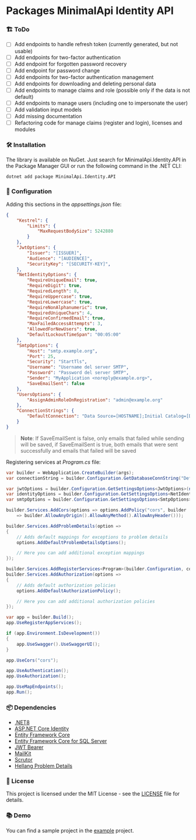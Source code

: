 ﻿# Packages MinimalApi Identity API

### 🏗️ ToDo

- [ ] Add endpoints to handle refresh token (currently generated, but not usable)
- [ ] Add endpoints for two-factor authentication
- [ ] Add endpoint for forgotten password recovery
- [ ] Add endpoint for password change
- [ ] Add endpoints for two-factor authentication management
- [ ] Add endpoints for downloading and deleting personal data
- [ ] Add endpoints to manage claims and role (possible only if the data is not default)
- [ ] Add endpoints to manage users (including one to impersonate the user)
- [ ] Add validation input models
- [ ] Add missing documentation
- [ ] Refactoring code for manage claims (register and login), licenses and modules

### 🛠️ Installation

The library is available on NuGet. Just search for MinimalApi.Identity.API in the Package Manager GUI or run the following command in the .NET CLI:

```shell
dotnet add package MinimalApi.Identity.API
```

### 🚀 Configuration

Adding this sections in the _appsettings.json_ file:

```json
{
    "Kestrel": {
        "Limits": {
            "MaxRequestBodySize": 5242880
        }
    },
    "JwtOptions": {
        "Issuer": "[ISSUER]",
        "Audience": "[AUDIENCE]",
        "SecurityKey": "[SECURITY-KEY]",
    },
    "NetIdentityOptions": {
        "RequireUniqueEmail": true,
        "RequireDigit": true,
        "RequiredLength": 8,
        "RequireUppercase": true,
        "RequireLowercase": true,
        "RequireNonAlphanumeric": true,
        "RequiredUniqueChars": 4,
        "RequireConfirmedEmail": true,
        "MaxFailedAccessAttempts": 3,
        "AllowedForNewUsers": true,
        "DefaultLockoutTimeSpan": "00:05:00"
    },
    "SmtpOptions": {
        "Host": "smtp.example.org",
        "Port": 25,
        "Security": "StartTls",
        "Username": "Username del server SMTP",
        "Password": "Password del server SMTP",
        "Sender": "MyApplication <noreply@example.org>",
        "SaveEmailSent": false 
    },
    "UsersOptions": {
        "AssignAdminRoleOnRegistration": "admin@example.org"
    },
    "ConnectionStrings": {
        "DefaultConnection": "Data Source=[HOSTNAME];Initial Catalog=[DATABASE];User ID=[USERNAME];Password=[PASSWORD];Encrypt=False"
    }
}
```

> **Note**: If SaveEmailSent is false, only emails that failed while sending will be saved, if SaveEmailSent is true, both emails that were sent successfully and emails that failed will be saved

Registering services at _Program.cs_ file:

```csharp
var builder = WebApplication.CreateBuilder(args);
var connectionString = builder.Configuration.GetDatabaseConnString("DefaultConnection");

var jwtOptions = builder.Configuration.GetSettingsOptions<JwtOptions>(nameof(JwtOptions));
var identityOptions = builder.Configuration.GetSettingsOptions<NetIdentityOptions>(nameof(NetIdentityOptions));
var smtpOptions = builder.Configuration.GetSettingsOptions<SmtpOptions>(nameof(SmtpOptions));

builder.Services.AddCors(options => options.AddPolicy("cors", builder
    => builder.AllowAnyOrigin().AllowAnyMethod().AllowAnyHeader()));

builder.Services.AddProblemDetails(option =>
{
    // Adds default mappings for exceptions to problem details
    options.AddDefaultProblemDetailsOptions();

    // Here you can add additional exception mappings
});

builder.Services.AddRegisterServices<Program>(builder.Configuration, connectionString, jwtOptions, identityOptions);
builder.Services.AddAuthorization(options =>
{
    // Adds default authorization policies
    options.AddDefaultAuthorizationPolicy();

    // Here you can add additional authorization policies
});

var app = builder.Build();
app.UseRegisterAppServices();

if (app.Environment.IsDevelopment())
{
    app.UseSwagger().UseSwaggerUI();
}

app.UseCors("cors");

app.UseAuthentication();
app.UseAuthorization();

app.UseMapEndpoints();
app.Run();
```

<!--
### 📡 API Reference

The library provides a series of endpoints to manage the identity of the application.

#### Confirm email address

```http
  GET /api/account/confirm-email/{userId}/{token}
```

| Parameter | Type     | Required |
| :-------- | :------- | :------- |
| `userId` | `string` | Yes |
| `token` | `string` | Yes |

#### Register a new user

```http
  POST /api/authentication/register
```

| Parameter | Type     | Required |
| :-------- | :------- | :------- |
| `firstName` | `string` | Yes |
| `lastName` | `string` | Yes |
| `username` | `string` | Yes |
| `email` | `string` | Yes |
| `password` | `string` | Yes |

#### Login user

```http
  POST /api/authentication/login
```

| Parameter | Type     | Required |
| :-------- | :------- | :------- |
| `username` | `string` | Yes |
| `password` | `string` | Yes |
| `rememberMe` | `bool` | Yes |

#### Get user profile

```http
  GET /api/profiles/{username}
```

| Parameter | Type     | Required |
| :-------- | :------- | :------- |
| `username` | `string` | Yes |

#### Edit user profile

```http
  PUT /api/profiles/{username}
```

| Parameter | Type     | Required |
| :-------- | :------- | :------- |
| `username` | `string` | Yes |

#### Delete user profile

```http
  DELETE /api/profiles/{username}
```

| Parameter | Type     | Required |
| :-------- | :------- | :------- |
| `username` | `string` | Yes |
-->

### 📦 Dependencies

- [.NET8](https://dotnet.microsoft.com/it-it/download/dotnet/8.0)
- [ASP.NET Core Identity](https://www.nuget.org/packages/Microsoft.AspNetCore.Identity.EntityFrameworkCore)
- [Entity Framework Core](https://www.nuget.org/packages/Microsoft.EntityFrameworkCore)
- [Entity Framework Core for SQL Server](https://www.nuget.org/packages/Microsoft.EntityFrameworkCore.SqlServer)
- [JWT Bearer](https://www.nuget.org/packages/Microsoft.AspNetCore.Authentication.JwtBearer)
- [MailKit](https://www.nuget.org/packages/MailKit)
- [Scrutor](https://www.nuget.org/packages/Scrutor)
- [Hellang Problem Details](https://www.nuget.org/packages/Hellang.Middleware.ProblemDetails)

### 📝 License

This project is licensed under the MIT License - see the [LICENSE](LICENSE) file for details.

### 📚 Demo

You can find a sample project in the [example](https://github.com/AngeloDotNet/IdentityManager) project.